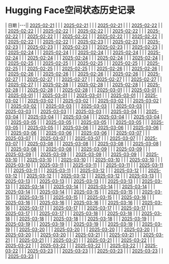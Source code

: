 # Hugging Face空间状态历史记录

| 日期 
|---|| [2025-02-21](https://github.com/XDX-pp/Spaces-Keeper-/commits/e994ab6a74c96729d96bab4e9673e89fed20a7f9/docs/index.html) |  |
| [2025-02-21](https://github.com/XDX-pp/Spaces-Keeper-/commits/eee7c813e15cec1abb353cc57dc8760527c8bcf1/docs/index.html) |  |
| [2025-02-21](https://github.com/XDX-pp/Spaces-Keeper-/commits/7cfd844e69860d769ec50062b54a69cbd90dc5cc/docs/index.html) |  |
| [2025-02-22](https://github.com/XDX-pp/Spaces-Keeper-/commits/1e844ec67086c5c2580b39cfb4a9e29a54ea8a5d/docs/index.html) |  |
| [2025-02-22](https://github.com/XDX-pp/Spaces-Keeper-/commits/f5b823ca601eea4802435d57c037ab773dd8c001/docs/index.html) |  |
| [2025-02-22](https://github.com/XDX-pp/Spaces-Keeper-/commits/353805e1b455576f86e012c18d2d3f6a4cca5c52/docs/index.html) |  |
| [2025-02-22](https://github.com/XDX-pp/Spaces-Keeper-/commits/5175f075f396ca1c322a58b0c0bfbecfe23867b6/docs/index.html) |  |
| [2025-02-22](https://github.com/XDX-pp/Spaces-Keeper-/commits/c3abb7c2b739a2bbfb80c96cad6d5fffa7953d99/docs/index.html) |  |
| [2025-02-22](https://github.com/XDX-pp/Spaces-Keeper-/commits/a20b826ed9a6b647b02af4bc7cbf5d832a59c667/docs/index.html) |  |
| [2025-02-22](https://github.com/XDX-pp/Spaces-Keeper-/commits/5e115d0890e7a85105b3891f5478ff303b720367/docs/index.html) |  |
| [2025-02-22](https://github.com/XDX-pp/Spaces-Keeper-/commits/3ec8e857cb6afdaec05f450bcc152bb0ff799c35/docs/index.html) |  |
| [2025-02-22](https://github.com/XDX-pp/Spaces-Keeper-/commits/f6e7fa5c554c53fa3b21517453258a2508883bf3/docs/index.html) |  |
| [2025-02-22](https://github.com/XDX-pp/Spaces-Keeper-/commits/ee5a617a4ddb3055fee8c145aa4390c20356223f/docs/index.html) |  |
| [2025-02-22](https://github.com/XDX-pp/Spaces-Keeper-/commits/b2660d3d507d08d9639baa714e73570a59011f90/docs/index.html) |  |
| [2025-02-22](https://github.com/XDX-pp/Spaces-Keeper/commits/19aeb449df67fe5a082d7ec5d0f7d8effe4aa444/docs/index.html) |  |
| [2025-02-23](https://github.com/XDX-pp/Spaces-Keeper/commits/052a532c78aa15ce3919ee54087884396937764c/docs/index.html) |  |
| [2025-02-23](https://github.com/XDX-pp/Spaces-Keeper/commits/93414b8fae0d543bf6de381630236f52bdad33c5/docs/index.html) |  |
| [2025-02-23](https://github.com/XDX-pp/Spaces-Keeper/commits/dd7538f16055c1844f1ef4799a7c5b69f3e0466c/docs/index.html) |  |
| [2025-02-23](https://github.com/XDX-pp/Spaces-Keeper/commits/ed9aa2be8cfc12141de6af097312077c11dd5bd3/docs/index.html) |  |
| [2025-02-23](https://github.com/XDX-pp/Spaces-Keeper/commits/cce64c8948bd633da5196fb3e414741596236b39/docs/index.html) |  |
| [2025-02-23](https://github.com/XDX-pp/Spaces-Keeper/commits/1697b88f1b34753d930af86504ba9d7e14fb037d/docs/index.html) |  |
| [2025-02-23](https://github.com/XDX-pp/Spaces-Keeper/commits/cefa4cfd6705eab3e6d15e8fdaecc848ef8ad421/docs/index.html) |  |
| [2025-02-24](https://github.com/XDX-pp/Spaces-Keeper/commits/6f0ba5678591b6102b6c476722f169671374a0aa/docs/index.html) |  |
| [2025-02-24](https://github.com/XDX-pp/Spaces-Keeper/commits/d89a5fd01f359837f8ebade793f4d0f96dcfef6a/docs/index.html) |  |
| [2025-02-24](https://github.com/XDX-pp/Spaces-Keeper/commits/3e79712c269c28d610648aeb2520d3f5b7c894fb/docs/index.html) |  |
| [2025-02-24](https://github.com/XDX-pp/Spaces-Keeper/commits/5d4f32eae01e7fb244631ddad6262d5df14aceb2/docs/index.html) |  |
| [2025-02-24](https://github.com/XDX-pp/Spaces-Keeper/commits/0f2ddfa3c345a65ac01d6517f5b77b4bfd3ac176/docs/index.html) |  |
| [2025-02-24](https://github.com/XDX-pp/Spaces-Keeper/commits/3121991d9947da4e344c30c308733e4d021d45f4/docs/index.html) |  |
| [2025-02-24](https://github.com/XDX-pp/Spaces-Keeper/commits/dcf7dea49f1ddb89a4b24b896e7af80a5d165f6d/docs/index.html) |  |
| [2025-02-24](https://github.com/XDX-pp/Spaces-Keeper/commits/1c02eceda4381e229f4ad1fbc66b1d652b065087/docs/index.html) |  |
| [2025-02-24](https://github.com/XDX-pp/Spaces-Keeper/commits/89db82b7dcc997cc96034280953f2a1972b3a032/docs/index.html) |  |
| [2025-02-25](https://github.com/XDX-pp/Spaces-Keeper/commits/36e149b7b9ba6e7376f93fc15b4ead3c0d938050/docs/index.html) |  |
| [2025-02-25](https://github.com/XDX-pp/Spaces-Keeper/commits/76de28fb2b993761e47bc04664fe31f1051054aa/docs/index.html) |  |
| [2025-02-25](https://github.com/XDX-pp/Spaces-Keeper/commits/10ea3a5b313f726e82f0884968203ab490d209c6/docs/index.html) |  |
| [2025-02-25](https://github.com/XDX-pp/Spaces-Keeper/commits/638a6200189c2a60610cafb02aeaad6b96048668/docs/index.html) |  |
| [2025-02-25](https://github.com/XDX-pp/Spaces-Keeper/commits/dd74db3404ea97e3faafcbc74fade37c79c605db/docs/index.html) |  |
| [2025-02-25](https://github.com/XDX-pp/Spaces-Keeper/commits/ce54344fece067293d58c7968e5cd8c9cd588809/docs/index.html) |  |
| [2025-02-25](https://github.com/XDX-pp/Spaces-Keeper/commits/c78a13533ff4249710ec123616f4da80d91497ce/docs/index.html) |  |
| [2025-02-26](https://github.com/XDX-pp/Spaces-Keeper/commits/facd011fa9fcd41fc3a9e58e4b59e77ab6f7033d/docs/index.html) |  |
| [2025-02-26](https://github.com/XDX-pp/Spaces-Keeper/commits/ff5d5637cf7df6092dc5c5ca4ade4ba19bb7a1bc/docs/index.html) |  |
| [2025-02-26](https://github.com/XDX-pp/Spaces-Keeper/commits/79e8dd26f6fc1e93b6a09b690212ea4b1e6737b1/docs/index.html) |  |
| [2025-02-26](https://github.com/XDX-pp/Spaces-Keeper/commits/b08e020f3268d578f5a73ee2d08099cc5bd5d287/docs/index.html) |  |
| [2025-02-26](https://github.com/XDX-pp/Spaces-Keeper/commits/37289736ce775f5fafca7567e18f0b0e006801ee/docs/index.html) |  |
| [2025-02-26](https://github.com/XDX-pp/Spaces-Keeper/commits/561ac1293b17ab651cbad2e442c27e312b4499ff/docs/index.html) |  |
| [2025-02-27](https://github.com/XDX-pp/Spaces-Keeper/commits/b5e72a29bb24c426bf1e1bcf0fd1a7ef937e4c35/docs/index.html) |  |
| [2025-02-27](https://github.com/XDX-pp/Spaces-Keeper/commits/82160de544293ffc7c2a77165d8700b671c6b0e3/docs/index.html) |  |
| [2025-02-27](https://github.com/XDX-pp/Spaces-Keeper/commits/4209453c65e45314e0f97df28d256c2cd1dc89f5/docs/index.html) |  |
| [2025-02-27](https://github.com/XDX-pp/Spaces-Keeper/commits/55dc59b408fde1098dd6fd5f81fbdf76da5079a1/docs/index.html) |  |
| [2025-02-27](https://github.com/XDX-pp/Spaces-Keeper/commits/57e0045b777f16d05c66993eb4a06c02f3d56254/docs/index.html) |  |
| [2025-02-27](https://github.com/XDX-pp/Spaces-Keeper/commits/c7acd0bcb8a24631f05800a15d0815a0e04bc022/docs/index.html) |  |
| [2025-02-28](https://github.com/XDX-pp/Spaces-Keeper/commits/16f45de72886201c5e9362a358b32a8d3e6f58aa/docs/index.html) |  |
| [2025-02-28](https://github.com/XDX-pp/Spaces-Keeper/commits/aa46863efa9781673847d21944d67771eead7db7/docs/index.html) |  |
| [2025-02-28](https://github.com/XDX-pp/Spaces-Keeper/commits/ad48bed5c0483a419e4155dba06139827dd624fc/docs/index.html) |  |
| [2025-02-28](https://github.com/XDX-pp/Spaces-Keeper/commits/45aa7d7c30ab7ba6e4580d7a66c9daddc9d5dae1/docs/index.html) |  |
| [2025-02-28](https://github.com/XDX-pp/Spaces-Keeper/commits/d208f388117db69273e392f088bd7273f0c02949/docs/index.html) |  |
| [2025-02-28](https://github.com/XDX-pp/Spaces-Keeper/commits/117f25b6640492f0da28b4c76cfc8d1dc989f8b7/docs/index.html) |  |
| [2025-03-01](https://github.com/XDX-pp/Spaces-Keeper/commits/d73d6d737e56dc4da54e173ecbb6c90d61b46a40/docs/index.html) |  |
| [2025-03-01](https://github.com/XDX-pp/Spaces-Keeper/commits/95d2f7168a1fbeb51ef315cf53d765a3da1bdeb2/docs/index.html) |  |
| [2025-03-01](https://github.com/XDX-pp/Spaces-Keeper/commits/f568abcf819c13c8837779fbd90a03e04821e885/docs/index.html) |  |
| [2025-03-01](https://github.com/XDX-pp/Spaces-Keeper/commits/7056806aec611ffcffc5a44811f2eb83e177ba0a/docs/index.html) |  |
| [2025-03-01](https://github.com/XDX-pp/Spaces-Keeper/commits/a1b74cffb5b51ff1bf8b57e4a98240168e6e6586/docs/index.html) |  |
| [2025-03-01](https://github.com/XDX-pp/Spaces-Keeper/commits/28c2e086c35e118fe18786183655d65a4dd51af9/docs/index.html) |  |
| [2025-03-02](https://github.com/XDX-pp/Spaces-Keeper/commits/fe7247d03e61f9d2ff6494da08d0818b030e7049/docs/index.html) |  |
| [2025-03-02](https://github.com/XDX-pp/Spaces-Keeper/commits/500f5dd3a526537db28f790e85ee6dd4b7666407/docs/index.html) |  |
| [2025-03-02](https://github.com/XDX-pp/Spaces-Keeper/commits/7cfc08415c4378966de74bce04302dbf49516fce/docs/index.html) |  |
| [2025-03-02](https://github.com/XDX-pp/Spaces-Keeper/commits/8ad7747c3994e36bfed2fe1c7dce73f1b26d7427/docs/index.html) |  |
| [2025-03-02](https://github.com/XDX-pp/Spaces-Keeper/commits/0cc85f17ebe2e614568f9dffabe67be3702443dc/docs/index.html) |  |
| [2025-03-02](https://github.com/XDX-pp/Spaces-Keeper/commits/7aabc312a3f97ec5383b68d509c1bc10927535bf/docs/index.html) |  |
| [2025-03-03](https://github.com/XDX-pp/Spaces-Keeper/commits/8f87ba1ce9e1fa1dcd2281f335199e9835b9ea43/docs/index.html) |  |
| [2025-03-03](https://github.com/XDX-pp/Spaces-Keeper/commits/fca4704c94fbdc3cf2c72d48c1d369499270a17f/docs/index.html) |  |
| [2025-03-03](https://github.com/XDX-pp/Spaces-Keeper/commits/52654588d263e01c49161b1a3598783650b42bf5/docs/index.html) |  |
| [2025-03-03](https://github.com/XDX-pp/Spaces-Keeper/commits/03b3c0c546093f5e337752a9da0ccfa1fa5b8e3c/docs/index.html) |  |
| [2025-03-03](https://github.com/XDX-pp/Spaces-Keeper/commits/17fb39f87b043309836047a5c4496ab02fb221a5/docs/index.html) |  |
| [2025-03-03](https://github.com/XDX-pp/Spaces-Keeper/commits/d8c199bb8bd63865a5a2e7e45f8d27a219bac406/docs/index.html) |  |
| [2025-03-04](https://github.com/XDX-pp/Spaces-Keeper/commits/693ad2f47700089e970586d25b462a8a805ba22f/docs/index.html) |  |
| [2025-03-04](https://github.com/XDX-pp/Spaces-Keeper/commits/6d0eab539c30bd261af1ab8ed8b1b74d3c5570e9/docs/index.html) |  |
| [2025-03-04](https://github.com/XDX-pp/Spaces-Keeper/commits/bd5daf67ff1998ff190630a123db077af905e6ce/docs/index.html) |  |
| [2025-03-04](https://github.com/XDX-pp/Spaces-Keeper/commits/d26713fedda8a6fc64baeb1f1582fe4f971dc426/docs/index.html) |  |
| [2025-03-04](https://github.com/XDX-pp/Spaces-Keeper/commits/4378dff93f7999535c4395c2f41837e60fa341b6/docs/index.html) |  |
| [2025-03-04](https://github.com/XDX-pp/Spaces-Keeper/commits/0dda9f56808d9ed0ec920b5110cee82c0cd671e0/docs/index.html) |  |
| [2025-03-05](https://github.com/dxmxb/Spaces-Keeper/commits/6dba5b0b470a7480aa7efc679f4122cffd85a32d/docs/index.html) |  |
| [2025-03-05](https://github.com/dxmxb/Spaces-Keeper/commits/480bd0789f33503b2edcd688c03c95503d730aa8/docs/index.html) |  |
| [2025-03-05](https://github.com/dxmxb/Spaces-Keeper/commits/6e84a2b2aaed323d8b70d98006dcba73b6c5ffae/docs/index.html) |  |
| [2025-03-05](https://github.com/dxmxb/Spaces-Keeper/commits/41b9e107308d412db685089476db1ef4692ec73d/docs/index.html) |  |
| [2025-03-05](https://github.com/dxmxb/Spaces-Keeper/commits/ed71255b36e624d92346274ee84aa239aa7ef1a7/docs/index.html) |  |
| [2025-03-05](https://github.com/dxmxb/Spaces-Keeper/commits/de12a5ac0e343805fdd04a87b11fe13a9700deb6/docs/index.html) |  |
| [2025-03-06](https://github.com/dxmxb/Spaces-Keeper/commits/1d13396d69303bf68c016168df59fd6d3674f341/docs/index.html) |  |
| [2025-03-06](https://github.com/dxmxb/Spaces-Keeper/commits/16565fd199bfcf488a49c9d3a5bc387a1aa205a0/docs/index.html) |  |
| [2025-03-06](https://github.com/dxmxb/Spaces-Keeper/commits/e8bed7bfcc56b7e17ded6af182629f08fc0c404f/docs/index.html) |  |
| [2025-03-06](https://github.com/dxmxb/Spaces-Keeper/commits/04b408475f9f0eb84e293db966a6ee0d15ff2c29/docs/index.html) |  |
| [2025-03-06](https://github.com/dxmxb/Spaces-Keeper/commits/03493c2c77db0ba6d8339b00c9e3c0fe111573a2/docs/index.html) |  |
| [2025-03-06](https://github.com/dxmxb/Spaces-Keeper/commits/e9ee182e0817aaf2939633e2955042440805cb6a/docs/index.html) |  |
| [2025-03-07](https://github.com/dxmxb/Spaces-Keeper/commits/e5b9f6e404b900cd6cc4d1701c8f9775a185870d/docs/index.html) |  |
| [2025-03-07](https://github.com/dxmxb/Spaces-Keeper/commits/57a09f249fb25db8fea6db370a9f6ed18c34d118/docs/index.html) |  |
| [2025-03-07](https://github.com/dxmxb/Spaces-Keeper/commits/0f307670e78b33b941a231c85149be5b8dfdd92d/docs/index.html) |  |
| [2025-03-07](https://github.com/dxmxb/Spaces-Keeper/commits/d02740bceef598e41785207294b3b4295389f558/docs/index.html) |  |
| [2025-03-07](https://github.com/dxmxb/Spaces-Keeper/commits/06cc089e32b99769eeadd06dfc649c1263f23a43/docs/index.html) |  |
| [2025-03-07](https://github.com/dxmxb/Spaces-Keeper/commits/62c50eed931d04f84c30f51143f4c5cfb53020ba/docs/index.html) |  |
| [2025-03-08](https://github.com/dxmxb/Spaces-Keeper/commits/fdc3e2039546eee502856b0a78ef6954d44741ae/docs/index.html) |  |
| [2025-03-08](https://github.com/dxmxb/Spaces-Keeper/commits/8cdacb219db21304108b4539c8b93d5f1fd85490/docs/index.html) |  |
| [2025-03-08](https://github.com/dxmxb/Spaces-Keeper/commits/780c4a976db9e6f1782f1a26b83b5f562216c17e/docs/index.html) |  |
| [2025-03-08](https://github.com/dxmxb/Spaces-Keeper/commits/875c16ec040e5e8b3f2a78d587768053ae1ed90a/docs/index.html) |  |
| [2025-03-08](https://github.com/dxmxb/Spaces-Keeper/commits/0e5616298299ba1c56ed97d8aa382c528692a531/docs/index.html) |  |
| [2025-03-08](https://github.com/dxmxb/Spaces-Keeper/commits/bb872c05d5bfa5d8f093b86a835e43bdadf01780/docs/index.html) |  |
| [2025-03-09](https://github.com/dxmxb/Spaces-Keeper/commits/2b79f1c7d0e3b8e62223e92e1830581e4ed13d09/docs/index.html) |  |
| [2025-03-09](https://github.com/dxmxb/Spaces-Keeper/commits/5394d8e580336321d78479649ead036e7111a98c/docs/index.html) |  |
| [2025-03-09](https://github.com/dxmxb/Spaces-Keeper/commits/3d687db28e076879ddd85e0338e0c9f05bedc440/docs/index.html) |  |
| [2025-03-09](https://github.com/dxmxb/Spaces-Keeper/commits/d9ad68e40f8af10ffd9ec5545cae2350bbb6d5cd/docs/index.html) |  |
| [2025-03-09](https://github.com/dxmxb/Spaces-Keeper/commits/1adf848cf9b3476318a5fc61d35610543ec6494d/docs/index.html) |  |
| [2025-03-09](https://github.com/dxmxb/Spaces-Keeper/commits/1745287ebf2e78ff514f83414e941a6cb75e579c/docs/index.html) |  |
| [2025-03-10](https://github.com/dxmxb/Spaces-Keeper/commits/e2d7f3e5ef491109b2486b2a0686927487e47635/docs/index.html) |  |
| [2025-03-10](https://github.com/dxmxb/Spaces-Keeper/commits/09eeb60d03a7934051393d62ce5e6a6449cd7b3f/docs/index.html) |  |
| [2025-03-10](https://github.com/dxmxb/Spaces-Keeper/commits/5c92284c74d6ebe2a4f8f134377badb9d643d442/docs/index.html) |  |
| [2025-03-10](https://github.com/dxmxb/Spaces-Keeper/commits/96728a1318d09c392baa14005f7abab687b388db/docs/index.html) |  |
| [2025-03-10](https://github.com/dxmxb/Spaces-Keeper/commits/070e871f4b9c86dc4da8c3b4f2160ad5643eb37c/docs/index.html) |  |
| [2025-03-10](https://github.com/dxmxb/Spaces-Keeper/commits/c9ce0f874665032437bb1892c4338bd96902268b/docs/index.html) |  |
| [2025-03-11](https://github.com/dxmxb/Spaces-Keeper/commits/6ff0103e6f545d735e6d63ddb9c1a12d77717ccb/docs/index.html) |  |
| [2025-03-11](https://github.com/dxmxb/Spaces-Keeper/commits/21e86c9ee08227b2450f50e49dd7cafffb97baea/docs/index.html) |  |
| [2025-03-11](https://github.com/dxmxb/Spaces-Keeper/commits/ef40cadda1f7c9204b47b3bdbf82b7bb3d6a18ec/docs/index.html) |  |
| [2025-03-11](https://github.com/dxmxb/Spaces-Keeper/commits/2d9f6b6ea5c26253468a17fbd64db16c9467b2b4/docs/index.html) |  |
| [2025-03-11](https://github.com/dxmxb/Spaces-Keeper/commits/23d94f87d428aedbeb1160ef2a578297b859399e/docs/index.html) |  |
| [2025-03-11](https://github.com/dxmxb/Spaces-Keeper/commits/fc982414cde426d0ac6d1ad5ecfd2b73cd2a983f/docs/index.html) |  |
| [2025-03-12](https://github.com/dxmxb/Spaces-Keeper/commits/cd610ded3c5b9d48160a1a4d978b28977beea8cc/docs/index.html) |  |
| [2025-03-12](https://github.com/dxmxb/Spaces-Keeper/commits/a4c867371754f25027cffb10072ff97ea0bf3d3a/docs/index.html) |  |
| [2025-03-12](https://github.com/dxmxb/Spaces-Keeper/commits/2ceb30a4770f22747bd8aa02190c363ad497faed/docs/index.html) |  |
| [2025-03-12](https://github.com/dxmxb/Spaces-Keeper/commits/bf4b327d18183f71f55f1fd45eb4c392a620af58/docs/index.html) |  |
| [2025-03-12](https://github.com/dxmxb/Spaces-Keeper/commits/b9517ab57baa25a589808cb1e8b3d5015186a6b0/docs/index.html) |  |
| [2025-03-12](https://github.com/dxmxb/Spaces-Keeper/commits/c69475f714c58c9cc51c96d09e775790f5470795/docs/index.html) |  |
| [2025-03-13](https://github.com/dxmxb/Spaces-Keeper/commits/06ec591fd8b5e9a5599320b46b7fdbbc38a54978/docs/index.html) |  |
| [2025-03-13](https://github.com/dxmxb/Spaces-Keeper/commits/43b024d303ffba1b4d21245a8c97b51d317fe29c/docs/index.html) |  |
| [2025-03-13](https://github.com/dxmxb/Spaces-Keeper/commits/fcd4c7e145612dd0ca79dfd9c4c24d610f9d0f04/docs/index.html) |  |
| [2025-03-13](https://github.com/dxmxb/Spaces-Keeper/commits/361c05f4fb6544789bc009956176c52097e76a11/docs/index.html) |  |
| [2025-03-13](https://github.com/dxmxb/Spaces-Keeper/commits/70fdf8eb6f3e9b6d2f8e1c8fd15eaf41615263e0/docs/index.html) |  |
| [2025-03-13](https://github.com/dxmxb/Spaces-Keeper/commits/b01b8b29750172b83964f617a9aa8ecd87f68da5/docs/index.html) |  |
| [2025-03-14](https://github.com/dxmxb/Spaces-Keeper/commits/3387607776d84f8ed7b9472928b1cba1e7a3af10/docs/index.html) |  |
| [2025-03-14](https://github.com/dxmxb/Spaces-Keeper/commits/8852b24bb7498d2a0555713a4ba506e81b655152/docs/index.html) |  |
| [2025-03-14](https://github.com/dxmxb/Spaces-Keeper/commits/d689cca5fe0e3b5e68b5630eb521d48597ba6ba4/docs/index.html) |  |
| [2025-03-14](https://github.com/dxmxb/Spaces-Keeper/commits/d5dc474d93c851263bb7ef7d3b057366d2aa606f/docs/index.html) |  |
| [2025-03-14](https://github.com/dxmxb/Spaces-Keeper/commits/552a2a73dc30e47f28d1ab9c446a923edf4ad1e7/docs/index.html) |  |
| [2025-03-14](https://github.com/dxmxb/Spaces-Keeper/commits/3b04dd98a1bf048de94bd5ea695f55cac272e2d6/docs/index.html) |  |
| [2025-03-15](https://github.com/dxmxb/Spaces-Keeper/commits/53f60172d29f13a7c22a9e5284269da381640473/docs/index.html) |  |
| [2025-03-15](https://github.com/dxmxb/Spaces-Keeper/commits/2212146d6d29d8b092df9b3a77071ca89abf4cf5/docs/index.html) |  |
| [2025-03-15](https://github.com/dxmxb/Spaces-Keeper/commits/0201869763fe8a64b33ad9c6f5b851346a31a68c/docs/index.html) |  |
| [2025-03-15](https://github.com/dxmxb/Spaces-Keeper/commits/dc6ed15673a3de9e0c072403022939a1f47c599f/docs/index.html) |  |
| [2025-03-15](https://github.com/dxmxb/Spaces-Keeper/commits/19394fa8bfedc42b90c392c653650442a3130369/docs/index.html) |  |
| [2025-03-15](https://github.com/dxmxb/Spaces-Keeper/commits/1b303d705bcbca1dbf60bc11b4415ee346280a81/docs/index.html) |  |
| [2025-03-16](https://github.com/dxmxb/Spaces-Keeper/commits/7acfda9e423a19c6d58dbae4cbd6746ed5458a8f/docs/index.html) |  |
| [2025-03-16](https://github.com/dxmxb/Spaces-Keeper/commits/5e4f14acc51195d1610cc16513faba6d30717571/docs/index.html) |  |
| [2025-03-16](https://github.com/dxmxb/Spaces-Keeper/commits/69b7f7de24fe912ab2711e38e132f05ca8f76683/docs/index.html) |  |
| [2025-03-16](https://github.com/dxmxb/Spaces-Keeper/commits/63f3c4ecbe66f38e950e4246a163cbbce5e3686a/docs/index.html) |  |
| [2025-03-16](https://github.com/dxmxb/Spaces-Keeper/commits/979d55b15ae17798eeb62e860ac5deb34f4587e5/docs/index.html) |  |
| [2025-03-16](https://github.com/dxmxb/Spaces-Keeper/commits/7c5e339e271a0f736abe43fb07a5776af35e9b56/docs/index.html) |  |
| [2025-03-17](https://github.com/dxmxb/Spaces-Keeper/commits/e938fd3184bab6a20de4ebb67c677e3245b8c0a7/docs/index.html) |  |
| [2025-03-17](https://github.com/dxmxb/Spaces-Keeper/commits/6f85026cdbec77d85c21f3954bbe447d31969ad2/docs/index.html) |  |
| [2025-03-17](https://github.com/dxmxb/Spaces-Keeper/commits/f992be2826c2b8bfa0a1b06318def422ed2bbb40/docs/index.html) |  |
| [2025-03-17](https://github.com/dxmxb/Spaces-Keeper/commits/c9e9991dc79dffc5317a95f175434f67734b02ff/docs/index.html) |  |
| [2025-03-17](https://github.com/dxmxb/Spaces-Keeper/commits/e052c2dc1ee01e7b4401114b8a9cdf68740203a8/docs/index.html) |  |
| [2025-03-17](https://github.com/dxmxb/Spaces-Keeper/commits/92a85342e355284309eba26e7e55dbb44f98a6c5/docs/index.html) |  |
| [2025-03-18](https://github.com/dxmxb/Spaces-Keeper/commits/5be473ac86e0a8473ea4db52a559b633d4ee509d/docs/index.html) |  |
| [2025-03-18](https://github.com/dxmxb/Spaces-Keeper/commits/f25b0000814ff506f6821b92def73ac32433f223/docs/index.html) |  |
| [2025-03-18](https://github.com/dxmxb/Spaces-Keeper/commits/f75ca054fede9423194d6eaa68e39aeb773e4859/docs/index.html) |  |
| [2025-03-18](https://github.com/dxmxb/Spaces-Keeper/commits/837decb834cc9cecd276e3d48bbbb2181afcf451/docs/index.html) |  |
| [2025-03-18](https://github.com/dxmxb/Spaces-Keeper/commits/d808e28440079169fb85ce441931ec7914ef71c2/docs/index.html) |  |
| [2025-03-18](https://github.com/dxmxb/Spaces-Keeper/commits/935a9f952449286747cb59fd9433ccc3595cc602/docs/index.html) |  |
| [2025-03-19](https://github.com/dxmxb/Spaces-Keeper/commits/a590ab5f2239f22df0e5449f1c56b21c0c92ccf2/docs/index.html) |  |
| [2025-03-19](https://github.com/dxmxb/Spaces-Keeper/commits/0df8ee0d9ccaea627e8485c3d9bbfc78d7ae8c21/docs/index.html) |  |
| [2025-03-19](https://github.com/dxmxb/Spaces-Keeper/commits/3c43795e83dbc9d61442325263696b4d54e090c9/docs/index.html) |  |
| [2025-03-19](https://github.com/dxmxb/Spaces-Keeper/commits/c6642ee6300184a5910c4daa9a3a6c00bd313542/docs/index.html) |  |
| [2025-03-19](https://github.com/dxmxb/Spaces-Keeper/commits/266445e95807f8ccb8e54b7a1b6f62f8f816014c/docs/index.html) |  |
| [2025-03-19](https://github.com/dxmxb/Spaces-Keeper/commits/c16eeb383ace8fee3df1bc7e5ea009568eec80a9/docs/index.html) |  |
| [2025-03-20](https://github.com/dxmxb/Spaces-Keeper/commits/0d30e03c219a6b3c08201da6ce40dfb58fc0f068/docs/index.html) |  |
| [2025-03-20](https://github.com/dxmxb/Spaces-Keeper/commits/d7af10a1548882190401c7af1667acc7e28c758b/docs/index.html) |  |
| [2025-03-20](https://github.com/dxmxb/Spaces-Keeper/commits/1fa20f72c1fce4687d347e9855e90b90f039747d/docs/index.html) |  |
| [2025-03-20](https://github.com/dxmxb/Spaces-Keeper/commits/0d14cf0605dbfbf5488dd1bbf5462a663e29de88/docs/index.html) |  |
| [2025-03-20](https://github.com/dxmxb/Spaces-Keeper/commits/778b29da61645f1d69a913cb2e0e45c7cd82fb6a/docs/index.html) |  |
| [2025-03-20](https://github.com/dxmxb/Spaces-Keeper/commits/0685062399885affbe2f5cb119f9a5bc31e560d6/docs/index.html) |  |
| [2025-03-21](https://github.com/dxmxb/Spaces-Keeper/commits/6ed7e5a64bbb55281e09b9c61664ff61aea3ecc5/docs/index.html) |  |
| [2025-03-21](https://github.com/dxmxb/Spaces-Keeper/commits/ab2967b5a4fb9d70cac4b2d6ed3ea3d19cd2a0ee/docs/index.html) |  |
| [2025-03-21](https://github.com/dxmxb/Spaces-Keeper/commits/a179ce355eb51a78b3c2d61c12a2eb1a59277114/docs/index.html) |  |
| [2025-03-21](https://github.com/dxmxb/Spaces-Keeper/commits/2ae28658f1cf025608a10c38f40dcd95236268e4/docs/index.html) |  |
| [2025-03-21](https://github.com/dxmxb/Spaces-Keeper/commits/b905905f72708006b47453601973a6600f68c0ae/docs/index.html) |  |
| [2025-03-21](https://github.com/dxmxb/Spaces-Keeper/commits/0612f4c6cc5b12966b709a20a5be6b1b899f98b1/docs/index.html) |  |
| [2025-03-22](https://github.com/dxmxb/Spaces-Keeper/commits/e5c0b05d10b269b6bb69a5913da282233f0e2473/docs/index.html) |  |
| [2025-03-22](https://github.com/dxmxb/Spaces-Keeper/commits/997b9882d7418d447056a26858d1a7478060a26d/docs/index.html) |  |
| [2025-03-22](https://github.com/dxmxb/Spaces-Keeper/commits/d49200db2022f1b5a18e4baa12459fed3642489b/docs/index.html) |  |
| [2025-03-22](https://github.com/dxmxb/Spaces-Keeper/commits/774bcc06666d6288193d8fca48434483376a715e/docs/index.html) |  |
| [2025-03-22](https://github.com/dxmxb/Spaces-Keeper/commits/aaf22bb6b8074b4dd3337f9395c8b3148b81e8ad/docs/index.html) |  |
| [2025-03-22](https://github.com/dxmxb/Spaces-Keeper/commits/6ce89cd045f43804bdf5fd6d9b394f5c26d875ae/docs/index.html) |  |
| [2025-03-23](https://github.com/dxmxb/Spaces-Keeper/commits/cfca7d38673e2e758e62665748a2bc96c6bde185/docs/index.html) |  |
| [2025-03-23](https://github.com/dxmxb/Spaces-Keeper/commits/3eeb3e871a1cb5c280426bb88d83ac2015a37331/docs/index.html) |  |
| [2025-03-23](https://github.com/dxmxb/Spaces-Keeper/commits/23a6658e70058dd75870e5aaac4aaf6662a12329/docs/index.html) |  |
| [2025-03-23](https://github.com/dxmxb/Spaces-Keeper/commits/b129a9fce1071b88569a6081e3551db7cf445ffb/docs/index.html) |  |
| [2025-03-23](https://github.com/dxmxb/Spaces-Keeper/commits/297bd75924443f713b6d2f30c05dcdadee205d11/docs/index.html) |  |
